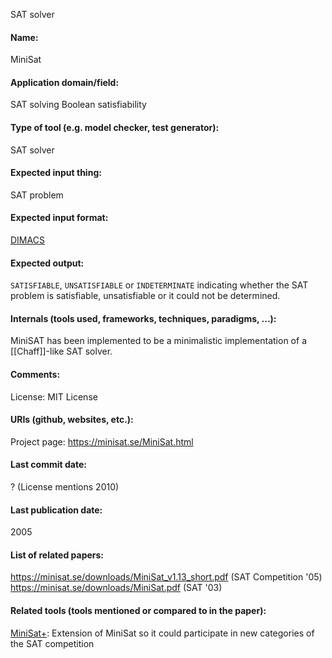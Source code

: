 SAT solver

#### Name:
MiniSat

#### Application domain/field:
SAT solving
Boolean satisfiability

#### Type of tool (e.g. model checker, test generator):
SAT solver

#### Expected input thing:
SAT problem

#### Expected input format:
[DIMACS](../../../Formats/DIMACS.md)

#### Expected output:
`SATISFIABLE`, `UNSATISFIABLE` or `INDETERMINATE` indicating whether the SAT problem is satisfiable, unsatisfiable or it could not be determined.

#### Internals (tools used, frameworks, techniques, paradigms, ...):
MiniSAT has been implemented to be a minimalistic implementation of a [[Chaff]]-like SAT solver.

#### Comments:
License: MIT License

#### URIs (github, websites, etc.):
Project page: https://minisat.se/MiniSat.html

#### Last commit date:
? (License mentions 2010)

#### Last publication date:
2005

#### List of related papers:
https://minisat.se/downloads/MiniSat_v1.13_short.pdf (SAT Competition '05)
https://minisat.se/downloads/MiniSat.pdf (SAT '03)

#### Related tools (tools mentioned or compared to in the paper):
[MiniSat+](../MiniSat+.md): Extension of MiniSat so it could participate in new categories of the SAT competition